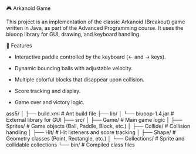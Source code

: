 🎮 Arkanoid Game

This project is an implementation of the classic Arkanoid (Breakout) game written in Java, as part of the Advanced Programming course.
It uses the biuoop library for GUI, drawing, and keyboard handling.

🧩 Features

 - Interactive paddle controlled by the keyboard (← and → keys).

 - Dynamic bouncing balls with adjustable velocity.

-  Multiple colorful blocks that disappear upon collision.

-  Score tracking and display.

-  Game over and victory logic.


ass5/
│
├── build.xml              # Ant build file
├── lib/
│   └── biuoop-1.4.jar     # External library for GUI
├── src/
│   ├── Game/              # Main game logic
│   ├── Sprites/           # Game objects (Ball, Paddle, Block, etc.)
│   ├── Collide/           # Collision handling
│   ├── Hit/               # Hit listeners and score tracking
│   ├── Shape/             # Geometry classes (Point, Rectangle, etc.)
│   └── Collections/       # Sprite and collidable collections
└── bin/                   # Compiled class files

